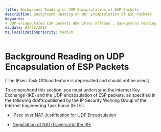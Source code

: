 ```yaml
---
title: Background Reading on UDP Encapsulation of ESP Packets
description: Background Reading on UDP Encapsulation of ESP Packets
keywords:
- UDP-encapsulated ESP packets WDK IPsec offload , background reading
ms.date: 04/20/2017
ms.localizationpriority: medium
---
```


# Background Reading on UDP Encapsulation of ESP Packets

\[The IPsec Task Offload feature is deprecated and should not be used.\]




To comprehend this section, you must understand the Internet Key Exchange (IKE) and the UDP encapsulation of ESP packets, as specified in the following drafts published by the IP Security Working Group of the Internet Engineering Task Force (IETF):

-   [IPsec over NAT Justification for UDP Encapsulation](https://go.microsoft.com/fwlink/p/?linkid=9856)

-   [Negotiation of NAT-Traversal in the IKE](https://go.microsoft.com/fwlink/p/?linkid=9857)

 

 





